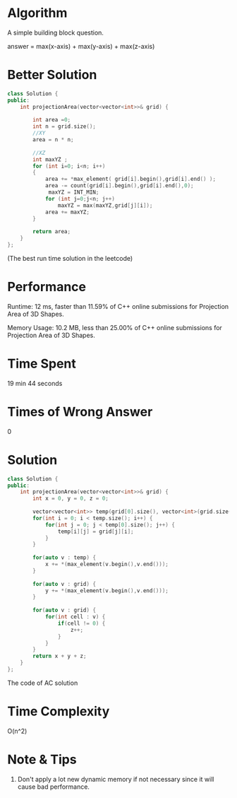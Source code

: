 # Algorithm

A simple building block question. 

answer = max(x-axis) + max(y-axis) + max(z-axis)

# Better Solution

```c++
class Solution {
public:
    int projectionArea(vector<vector<int>>& grid) {
        
        int area =0;
        int n = grid.size(); 
        //XY
        area = n * n;
        
        //XZ
        int maxYZ ;
        for (int i=0; i<n; i++)
        {
            area += *max_element( grid[i].begin(),grid[i].end() );
            area -= count(grid[i].begin(),grid[i].end(),0);
             maxYZ = INT_MIN;
            for (int j=0;j<n; j++)
                maxYZ = max(maxYZ,grid[j][i]);
            area += maxYZ;
        }
        
        return area;
    }
};
```

(The best run time solution in the leetcode)

# Performance

Runtime: 12 ms, faster than 11.59% of C++ online submissions for Projection Area of 3D Shapes.

Memory Usage: 10.2 MB, less than 25.00% of C++ online submissions for Projection Area of 3D Shapes.

# Time Spent

19 min 44 seconds

# Times of Wrong Answer

0

# Solution

```c++
class Solution {
public:
    int projectionArea(vector<vector<int>>& grid) {
        int x = 0, y = 0, z = 0;
        
        vector<vector<int>> temp(grid[0].size(), vector<int>(grid.size(), 0));
        for(int i = 0; i < temp.size(); i++) {
            for(int j = 0; j < temp[0].size(); j++) {
                temp[i][j] = grid[j][i];
            }
        }
        
        for(auto v : temp) {
            x += *(max_element(v.begin(),v.end()));
        }
        
        for(auto v : grid) {
            y += *(max_element(v.begin(),v.end()));
        }
        
        for(auto v : grid) {
            for(int cell : v) {
                if(cell != 0) {
                    z++;
                }
            }
        }
        return x + y + z;
    }
};
```

The code of AC solution

# Time Complexity

O(n^2)

# Note & Tips

1. Don't apply a lot new dynamic memory if not necessary since it will cause bad performance.